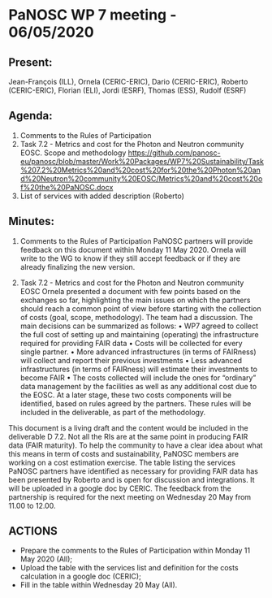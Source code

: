 PaNOSC WP 7 meeting - 06/05/2020
=======================================================================
Present:
----------
Jean-François (ILL), Ornela (CERIC-ERIC), Dario (CERIC-ERIC), Roberto (CERIC-ERIC), Florian (ELI), Jordi (ESRF), Thomas (ESS), Rudolf (ESRF)

Agenda:
--------
1.	Comments to the Rules of Participation
2.	Task 7.2 - Metrics and cost for the Photon and Neutron community EOSC. Scope and methodology 
https://github.com/panosc-eu/panosc/blob/master/Work%20Packages/WP7%20Sustainability/Task%207.2%20Metrics%20and%20cost%20for%20the%20Photon%20and%20Neutron%20community%20EOSC/Metrics%20and%20cost%20of%20the%20PaNOSC.docx
3.	List of services with added description (Roberto)
 
 Minutes:
-----------
1.	Comments to the Rules of Participation 
PaNOSC partners will provide feedback on this document within Monday 11 May 2020. Ornela will write to the WG to know if they still accept feedback or if they are already finalizing the new version.

2.	Task 7.2 - Metrics and cost for the Photon and Neutron community EOSC
Ornela presented a document with few points based on the exchanges so far, highlighting the main issues on which the partners should reach a common point of view before starting with the collection of costs (goal, scope, methodology). The team had a discussion. The main decisions can be summarized as follows:
•	WP7 agreed to collect the full cost of setting up and maintaining (operating) the infrastructure required for providing FAIR data
•	Costs will be collected for every single partner. 
•	More advanced infrastructures (in terms of FAIRness) will collect and report their previous investments
•	Less advanced infrastructures (in terms of FAIRness) will estimate their investments to become FAIR
•	The costs collected will include the ones for “ordinary” data management by the facilities as well as any additional cost due to the EOSC. At a later stage, these two costs components will be identified, based on rules agreed by the partners. These rules will be included in the deliverable, as part of the methodology.


This document is a living draft and the content would be included in the deliverable D 7.2. 
Not all the RIs are at the same point in producing FAIR data (FAIR maturity). To help the community to have a clear idea about what this means in term of costs and sustainability, PaNOSC members are working on a cost estimation exercise. The table listing the services PaNOSC partners have identified as necessary for providing FAIR data has been presented by Roberto and is open for discussion and integrations. It will be uploaded in a google doc by CERIC. The feedback from the partnership is required for the next meeting on Wednesday 20 May from 11.00 to 12.00.

ACTIONS
---------
- Prepare the comments to the Rules of Participation within Monday 11 May 2020 (All);
- Upload the table with the services list and definition for the costs calculation in a google doc (CERIC);
- Fill in the table within Wednesday 20 May (All).
